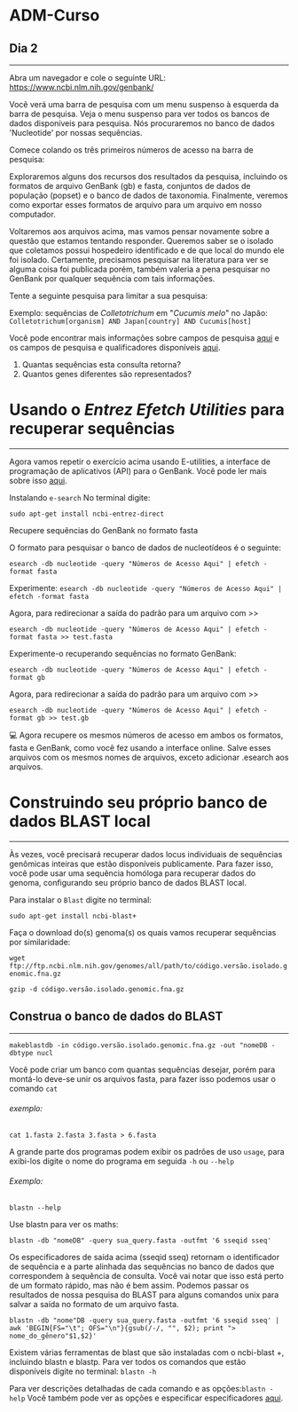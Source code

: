 # ADM-Curso
## Dia 2

---
Abra um navegador e cole o seguinte URL: https://www.ncbi.nlm.nih.gov/genbank/

Você verá uma barra de pesquisa com um menu suspenso à esquerda da barra de pesquisa. Veja o menu suspenso para ver todos os bancos de dados disponíveis para pesquisa. Nós procuraremos no banco de dados 'Nucleotide' por nossas sequências.

Comece colando os três primeiros números de acesso na barra de pesquisa:

Exploraremos alguns dos recursos dos resultados da pesquisa, incluindo os formatos de arquivo GenBank (gb) e fasta, conjuntos de dados de população (popset) e o banco de dados de taxonomia. Finalmente, veremos como exportar esses formatos de arquivo para um arquivo em nosso computador.

Voltaremos aos arquivos acima, mas vamos pensar novamente sobre a questão que estamos tentando responder. Queremos saber se o isolado que coletamos possui hospedeiro identificado e de que local do mundo ele foi isolado. Certamente, precisamos pesquisar na literatura para ver se alguma coisa foi publicada porém, também valeria a pena pesquisar no GenBank por qualquer sequência com tais informações.

Tente a seguinte pesquisa para limitar a sua pesquisa:

Exemplo: sequências de *Colletotrichum* em "*Cucumis melo*" no Japão: `Colletotrichum[organism] AND Japan[country] AND Cucumis[host]`

Você pode encontrar mais informações sobre campos de pesquisa [aqui](https://www.ncbi.nlm.nih.gov/books/NBK49540/) e os campos de pesquisa e qualificadores disponíveis [aqui](https://www.ncbi.nlm.nih.gov/entrez/query/static/help/Summary_Matrices.html#Search_Fields_and_Qualifiers).  

1. Quantas sequências esta consulta retorna?
2. Quantos genes diferentes são representados?

# Usando o *Entrez Efetch Utilities* para recuperar sequências
---
Agora vamos repetir o exercício acima usando E-utilities, a interface de programação de aplicativos (API) para o GenBank. Você pode ler mais sobre isso [aqui](https://www.ncbi.nlm.nih.gov/books/NBK179288/).  

Instalando `e-search` No terminal digite:

`sudo apt-get install ncbi-entrez-direct`

Recupere sequências do GenBank no formato fasta

O formato para pesquisar o banco de dados de nucleotídeos é o seguinte:

`esearch -db nucleotide -query "Números de Acesso Aqui" | efetch -format fasta`

Experimente:
`esearch -db nucleotide -query "Números de Acesso Aqui" | efetch -format fasta`

Agora, para redirecionar a saída do padrão para um arquivo com >>

`esearch -db nucleotide -query "Números de Acesso Aqui" | efetch -format fasta >> test.fasta`

Experimente-o recuperando sequências no formato GenBank:

`esearch -db nucleotide -query "Números de Acesso Aqui" | efetch -format gb`

Agora, para redirecionar a saída do padrão para um arquivo com >>

`esearch -db nucleotide -query "Números de Acesso Aqui" | efetch -format gb >> test.gb`

:computer: Agora recupere os mesmos números de acesso em ambos os formatos, fasta e GenBank, como você fez usando a interface online. Salve esses arquivos com os mesmos nomes de arquivos, exceto adicionar .esearch aos arquivos.

# Construindo seu próprio banco de dados BLAST local
---
Às vezes, você precisará recuperar dados locus individuais de sequências genômicas inteiras que estão disponíveis publicamente. Para fazer isso, você pode usar uma sequência homóloga para recuperar dados do genoma, configurando seu próprio banco de dados BLAST local.

Para instalar o `Blast` digite no terminal:

`sudo apt-get install ncbi-blast+`

Faça o download do(s) genoma(s) os quais vamos recuperar sequências por similaridade:

`wget ftp://ftp.ncbi.nlm.nih.gov/genomes/all/path/to/código.versão.isolado.genomic.fna.gz`

`gzip -d código.versão.isolado.genomic.fna.gz`

## Construa o banco de dados do BLAST
---
`makeblastdb -in código.versão.isolado.genomic.fna.gz -out "nomeDB -dbtype nucl`

Você pode criar um banco com quantas sequências desejar, porém para montá-lo deve-se unir os arquivos fasta, para fazer isso podemos usar o comando `cat`

###### exemplo:

`cat 1.fasta 2.fasta 3.fasta > 6.fasta`

A grande parte dos programas podem exibir os padrões de uso `usage`, para exibi-los digite o nome do programa em seguida `-h` ou `--help`

###### Exemplo:

`blastn --help`

Use blastn para ver os maths:

`blastn -db "nomeDB" -query sua_query.fasta -outfmt '6 sseqid sseq'`

Os especificadores de saída acima (sseqid sseq) retornam o identificador de sequência e a parte alinhada das sequências no banco de dados que correspondem à sequência de consulta. Você vai notar que isso está perto de um formato rápido, mas não é bem assim. Podemos passar os resultados de nossa pesquisa do BLAST para alguns comandos unix para salvar a saída no formato de um arquivo fasta.

`blastn -db "nome"DB -query sua_query.fasta -outfmt '6 sseqid sseq' |  awk 'BEGIN{FS="\t"; OFS="\n"}{gsub(/-/, "", $2); print "> nome_do_gênero"$1,$2}'`

Existem várias ferramentas de blast que são instaladas com o ncbi-blast +, incluindo blastn e blastp. Para ver todos os comandos que estão disponíveis digite no terminal: `blastn -h`

Para ver descrições detalhadas de cada comando e as opções:`blastn -help`
Você também pode ver as opções e especificar especificadores [aqui](https://www.ncbi.nlm.nih.gov/books/NBK279684/).
